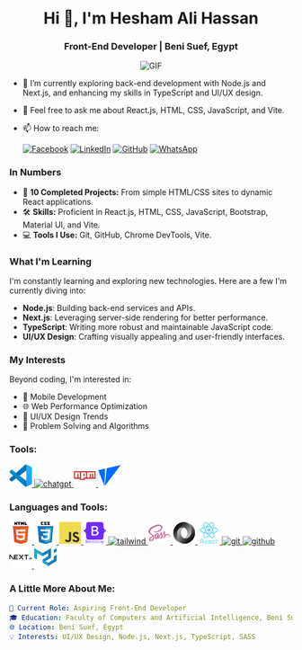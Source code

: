 <h1 align="center">Hi 👋, I'm Hesham Ali Hassan</h1>
<h3 align="center">Front-End Developer | Beni Suef, Egypt</h3>

<p align="center">
  <img src="https://user-images.githubusercontent.com/63050133/156676671-d5b2e362-97d4-4404-9447-dd71ddfea82f.gif" alt="GIF" width="300" />
</p>

- 🌱 I’m currently exploring back-end development with Node.js and Next.js, and enhancing my skills in TypeScript and UI/UX design.
- 💬 Feel free to ask me about React.js, HTML, CSS, JavaScript, and Vite.
- 📫 How to reach me:

    [![Facebook](https://img.shields.io/badge/Facebook-%231877F2?style=flat&logo=facebook&logoColor=white)](https://www.facebook.com/profile.php?id=100026421549171&mibextid=LQQJ4d)
    [![LinkedIn](https://img.shields.io/badge/LinkedIn-%230077B5?style=flat&logo=linkedin&logoColor=white)](https://www.linkedin.com/in/heshamalihassan/)
    [![GitHub](https://img.shields.io/badge/GitHub-181717?style=flat&logo=github&logoColor=white)](https://github.com/Dev-HeshamAli)
    [![WhatsApp](https://img.shields.io/badge/WhatsApp-25D366?style=flat&logo=whatsapp&logoColor=white)](https://wa.me/201228870255)

### In Numbers
- 🌟 **10 Completed Projects:** From simple HTML/CSS sites to dynamic React applications.
- 🛠️ **Skills:** Proficient in React.js, HTML, CSS, JavaScript, Bootstrap, Material UI, and Vite.
- 💻 **Tools I Use:** Git, GitHub, Chrome DevTools, Vite.

### What I'm Learning
I'm constantly learning and exploring new technologies. Here are a few I'm currently diving into:
- **Node.js**: Building back-end services and APIs.
- **Next.js**: Leveraging server-side rendering for better performance.
- **TypeScript**: Writing more robust and maintainable JavaScript code.
- **UI/UX Design**: Crafting visually appealing and user-friendly interfaces.

### My Interests
Beyond coding, I'm interested in:
- 📱 Mobile Development
- 🌐 Web Performance Optimization
- 🎨 UI/UX Design Trends
- 🧠 Problem Solving and Algorithms

<h3 align="left">Tools:</h3>
<p align="left">
  <a href="https://code.visualstudio.com/" target="_blank" rel="noreferrer"> <img src="https://raw.githubusercontent.com/devicons/devicon/master/icons/vscode/vscode-original.svg" alt="vscode" width="40" height="40"/> </a> 
  <a href="https://chat.openai.com/" target="_blank" rel="noreferrer"> <img src="https://freepnglogo.com/images/all_img/1690998448chat-gpt-logo-png.png" alt="chatgpt" width="40" height="40"/> </a>
  <a href="https://www.npmjs.com/" target="_blank" rel="noreferrer"> <img src="https://raw.githubusercontent.com/devicons/devicon/master/icons/npm/npm-original-wordmark.svg" alt="npm" width="40" height="40"/> </a>
  <a href="https://vitejs.dev/" target="_blank" rel="noreferrer"> <img src="https://raw.githubusercontent.com/devicons/devicon/master/icons/vite/vite-original.svg" alt="vite.js" width="40" height="40"/> </a>
</p>

<h3 align="left">Languages and Tools:</h3>
<p align="left"> 
  <a href="https://www.w3.org/html/" target="_blank" rel="noreferrer"> <img src="https://raw.githubusercontent.com/devicons/devicon/master/icons/html5/html5-original-wordmark.svg" alt="html5" width="40" height="40"/> </a> 
  <a href="https://www.w3schools.com/css/" target="_blank" rel="noreferrer"> <img src="https://raw.githubusercontent.com/devicons/devicon/master/icons/css3/css3-original-wordmark.svg" alt="css3" width="40" height="40"/> </a> 
  <a href="https://developer.mozilla.org/en-US/docs/Web/JavaScript" target="_blank" rel="noreferrer"> <img src="https://raw.githubusercontent.com/devicons/devicon/master/icons/javascript/javascript-original.svg" alt="javascript" width="40" height="40"/> </a> 
  <a href="https://getbootstrap.com" target="_blank" rel="noreferrer"> <img src="https://raw.githubusercontent.com/devicons/devicon/master/icons/bootstrap/bootstrap-plain-wordmark.svg" alt="bootstrap" width="40" height="40"/> </a> 
  <a href="https://tailwindcss.com/" target="_blank" rel="noreferrer"> <img src="https://www.vectorlogo.zone/logos/tailwindcss/tailwindcss-icon.svg" alt="tailwind" width="40" height="40"/> </a> 
  <a href="https://sass-lang.com" target="_blank" rel="noreferrer"> <img src="https://raw.githubusercontent.com/devicons/devicon/master/icons/sass/sass-original.svg" alt="sass" width="40" height="40"/> </a> 
  <a href="https://www.json.org/json-en.html" target="_blank" rel="noreferrer"> <img src="https://raw.githubusercontent.com/devicons/devicon/master/icons/json/json-original.svg" alt="json" width="40" height="40"/> </a> 
  <a href="https://reactjs.org/" target="_blank" rel="noreferrer"> <img src="https://raw.githubusercontent.com/devicons/devicon/master/icons/react/react-original-wordmark.svg" alt="react" width="40" height="40"/> </a> 
  <a href="https://git-scm.com/" target="_blank" rel="noreferrer"> <img src="https://www.vectorlogo.zone/logos/git-scm/git-scm-icon.svg" alt="git" width="40" height="40"/> </a> 
  <a href="https://github.com/" target="_blank" rel="noreferrer"> <img src="https://www.vectorlogo.zone/logos/github/github-icon.svg" alt="github" width="40" height="40"/> </a> 
  <a href="https://nextjs.org/" target="_blank" rel="noreferrer"> <img src="https://raw.githubusercontent.com/devicons/devicon/master/icons/nextjs/nextjs-original-wordmark.svg" alt="next.js" width="40" height="40"/> </a> 
  <a href="https://mui.com/" target="_blank" rel="noreferrer"> <img src="https://raw.githubusercontent.com/devicons/devicon/master/icons/materialui/materialui-original.svg" alt="materal ui" width="40" height="40"/> </a> 
</p>

### A Little More About Me:
```yaml
💼 Current Role: Aspiring Front-End Developer
🎓 Education: Faculty of Computers and Artificial Intelligence, Beni Suef University
🌐 Location: Beni Suef, Egypt
💡 Interests: UI/UX Design, Node.js, Next.js, TypeScript, SASS
